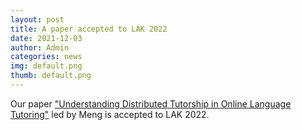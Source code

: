 ```yaml
---
layout: post
title: A paper accepted to LAK 2022
date: 2021-12-03
author: Admin
categories: news
img: default.png
thumb: default.png
---
```


Our paper ["Understanding Distributed Tutorship in Online Language Tutoring"](https://kixlab.github.io/website-files/2021/lak2022-fullresearchpaper-DistributedTutorship-paper.pdf) led by Meng is accepted to LAK 2022.
